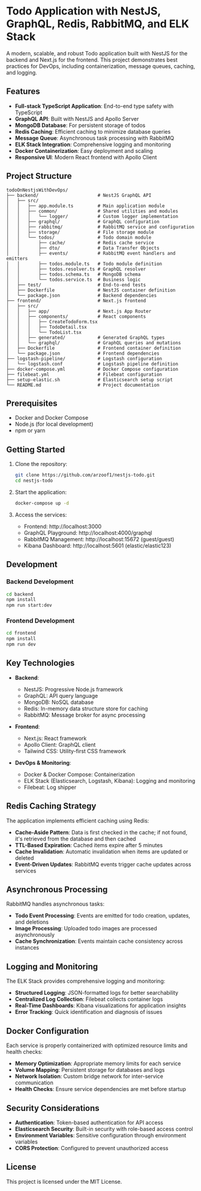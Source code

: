 # Todo Application with NestJS, GraphQL, Redis, RabbitMQ, and ELK Stack

A modern, scalable, and robust Todo application built with NestJS for the backend and Next.js for the frontend. This project demonstrates best practices for DevOps, including containerization, message queues, caching, and logging.

## Features

- **Full-stack TypeScript Application**: End-to-end type safety with TypeScript
- **GraphQL API**: Built with NestJS and Apollo Server
- **MongoDB Database**: For persistent storage of todos
- **Redis Caching**: Efficient caching to minimize database queries
- **Message Queue**: Asynchronous task processing with RabbitMQ
- **ELK Stack Integration**: Comprehensive logging and monitoring
- **Docker Containerization**: Easy deployment and scaling
- **Responsive UI**: Modern React frontend with Apollo Client

## Project Structure

```
todoOnNestjsWithDevOps/
├── backend/                      # NestJS GraphQL API
│   ├── src/
│   │   ├── app.module.ts         # Main application module
│   │   ├── common/               # Shared utilities and modules
│   │   │   └── logger/           # Custom logger implementation
│   │   ├── graphql/              # GraphQL configuration
│   │   ├── rabbitmq/             # RabbitMQ service and configuration
│   │   ├── storage/              # File storage module
│   │   └── todos/                # Todo domain module
│   │       ├── cache/            # Redis cache service
│   │       ├── dto/              # Data Transfer Objects
│   │       ├── events/           # RabbitMQ event handlers and emitters
│   │       ├── todos.module.ts   # Todo module definition
│   │       ├── todos.resolver.ts # GraphQL resolver
│   │       ├── todos.schema.ts   # MongoDB schema
│   │       └── todos.service.ts  # Business logic
│   ├── test/                     # End-to-end tests
│   ├── Dockerfile                # NestJS container definition
│   └── package.json              # Backend dependencies
├── frontend/                     # Next.js frontend
│   ├── src/
│   │   ├── app/                  # Next.js App Router
│   │   ├── components/           # React components
│   │   │   ├── CreateTodoForm.tsx
│   │   │   ├── TodoDetail.tsx
│   │   │   └── TodoList.tsx
│   │   ├── generated/            # Generated GraphQL types
│   │   └── graphql/              # GraphQL queries and mutations
│   ├── Dockerfile                # Frontend container definition
│   └── package.json              # Frontend dependencies
├── logstash-pipeline/            # Logstash configuration
│   └── logstash.conf             # Logstash pipeline definition
├── docker-compose.yml            # Docker Compose configuration
├── filebeat.yml                  # Filebeat configuration
├── setup-elastic.sh              # Elasticsearch setup script
└── README.md                     # Project documentation
```

## Prerequisites

- Docker and Docker Compose
- Node.js (for local development)
- npm or yarn

## Getting Started

1. Clone the repository:
   ```bash
   git clone https://github.com/arzoof1/nestjs-todo.git
   cd nestjs-todo
   ```

2. Start the application:
   ```bash
   docker-compose up -d
   ```

3. Access the services:
   - Frontend: http://localhost:3000
   - GraphQL Playground: http://localhost:4000/graphql
   - RabbitMQ Management: http://localhost:15672 (guest/guest)
   - Kibana Dashboard: http://localhost:5601 (elastic/elastic123)

## Development

### Backend Development

```bash
cd backend
npm install
npm run start:dev
```

### Frontend Development

```bash
cd frontend
npm install
npm run dev
```

## Key Technologies

- **Backend**:
  - NestJS: Progressive Node.js framework
  - GraphQL: API query language
  - MongoDB: NoSQL database
  - Redis: In-memory data structure store for caching
  - RabbitMQ: Message broker for async processing

- **Frontend**:
  - Next.js: React framework
  - Apollo Client: GraphQL client
  - Tailwind CSS: Utility-first CSS framework

- **DevOps & Monitoring**:
  - Docker & Docker Compose: Containerization
  - ELK Stack (Elasticsearch, Logstash, Kibana): Logging and monitoring
  - Filebeat: Log shipper

## Redis Caching Strategy

The application implements efficient caching using Redis:

- **Cache-Aside Pattern**: Data is first checked in the cache; if not found, it's retrieved from the database and then cached
- **TTL-Based Expiration**: Cached items expire after 5 minutes
- **Cache Invalidation**: Automatic invalidation when items are updated or deleted
- **Event-Driven Updates**: RabbitMQ events trigger cache updates across services

## Asynchronous Processing

RabbitMQ handles asynchronous tasks:

- **Todo Event Processing**: Events are emitted for todo creation, updates, and deletions
- **Image Processing**: Uploaded todo images are processed asynchronously
- **Cache Synchronization**: Events maintain cache consistency across instances

## Logging and Monitoring

The ELK Stack provides comprehensive logging and monitoring:

- **Structured Logging**: JSON-formatted logs for better searchability
- **Centralized Log Collection**: Filebeat collects container logs
- **Real-Time Dashboards**: Kibana visualizations for application insights
- **Error Tracking**: Quick identification and diagnosis of issues

## Docker Configuration

Each service is properly containerized with optimized resource limits and health checks:

- **Memory Optimization**: Appropriate memory limits for each service
- **Volume Mapping**: Persistent storage for databases and logs
- **Network Isolation**: Custom bridge network for inter-service communication
- **Health Checks**: Ensure service dependencies are met before startup

## Security Considerations

- **Authentication**: Token-based authentication for API access
- **Elasticsearch Security**: Built-in security with role-based access control
- **Environment Variables**: Sensitive configuration through environment variables
- **CORS Protection**: Configured to prevent unauthorized access

## License

This project is licensed under the MIT License. 
